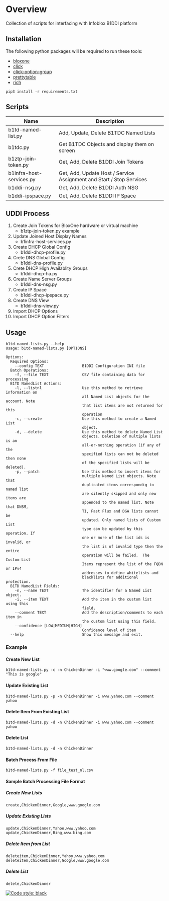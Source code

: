 # Overview
Collection of scripts for interfacing with Infoblox B1DDI platform

## Installation
The following python packages will be required to run these tools:
- [bloxone](https://github.com/ccmarris/python-bloxone)
- [click](https://click.palletsprojects.com/en/stable/)
- [click-option-group](https://click-option-group.readthedocs.io/en/latest/)
- [prettytable](https://github.com/prettytable/prettytable)
- [rich](https://github.com/Textualize/rich)
```
pip3 install -r requirements.txt
```

## Scripts
| Name | Description |
| ---- | ---- |
| b1td-named-list.py | Add, Update, Delete B1TDC Named Lists |
| b1tdc.py | Get B1TDC Objects and display them on screen |
| b1ztp-join-token.py | Get, Add, Delete B1DDI Join Tokens |
| b1infra-host-services.py | Get, Add, Update Host / Service Assignment and Start / Stop Services |
| b1ddi-nsg.py | Get, Add, Delete B1DDI Auth NSG |
| b1ddi-ipspace.py | Get, Add, Delete B1DDI IP Space |


## UDDI Process
1. Create Join Tokens for BloxOne hardware or virtual machine
    - b1ztp-join-token.py example
2. Update Joined Host Display Names
    - b1infra-host-services.py
3. Create DHCP Global Config
    - b1ddi-dhcp-profile.py
4. Crete DNS Global Config
    - b1ddi-dns-profile.py
5. Crete DHCP High Availablity Groups
    - b1ddi-dhcp-ha.py
6. Create Name Server Groups
    - b1ddi-dns-nsg.py
7. Create IP Space
    - b1ddi-dhcp-ipspace.py
8. Create DNS View
    - b1ddi-dns-view.py
9. Import DHCP Options
10. Import DHCP Option Filters

## Usage
```
b1td-named-lists.py --help
Usage: b1td-named-lists.py [OPTIONS]

Options:
  Required Options:
    --config TEXT                 B1DDI Configuration INI file
  Batch Operations:
    -f, --file TEXT               CSV file containing data for processing
  B1TD NamedList Actions:
    -l, --listnl                  Use this method to retrieve information on
                                  all Named List objects for the account. Note
                                  that list items are not returned for this
                                  operation
    -c, --create                  Use this method to create a Named List
                                  object.
    -d, --delete                  Use this method to delete Named List
                                  objects. Deletion of multiple lists is an
                                  all-or-nothing operation (if any of the
                                  specified lists can not be deleted then none
                                  of the specified lists will be deleted).
    -p, --patch                   Use this method to insert items for
                                  multiple Named List objects. Note that
                                  duplicated items correspondig to named list
                                  are silently skipped and only new items are
                                  appended to the named list. Note that DNSM,
                                  TI, Fast Flux and DGA lists cannot be
                                  updated. Only named lists of Custom List
                                  type can be updated by this operation. If
                                  one or more of the list ids is invalid, or
                                  the list is of invalid type then the entire
                                  operation will be failed.  The Custom List
                                  Items represent the list of the FQDN or IPv4
                                  addresses to define whitelists and
                                  blacklists for additional protection.
  B1TD NamedList Fields:
    -n, --name TEXT               The identifier for a Named List object.
    -i, --item TEXT               Add the item in the custom list using this
                                  field.
    --comment TEXT                Add the description/comments to each item in
                                  the custom list using this field.
    --confidence [LOW|MEDIUM|HIGH]
                                  Confidence level of item
  --help                          Show this message and exit.
```

### Example
#### Create New List
```
b1td-named-lists.py -c -n ChickenDinner -i "www.google.com" --comment "This is google"
```
#### Update Existing List
```
b1td-named-lists.py -p -n ChickenDinner -i www.yahoo.com --comment yahoo
```
#### Delete Item From Existing List
```
b1td-named-lists.py -d -n ChickenDinner -i www.yahoo.com --comment yahoo
```
#### Delete List
```
b1td-named-lists.py -d -n ChickenDinner
```
#### Batch Process From File
```
b1td-named-lists.py -f file_test_nl.csv
```

#### Sample Batch Processing File Format
##### Create New Lists
```
create,ChickenDinner,Google,www.google.com
```
##### Update Existing Lists
```
update,ChickenDinner,Yahoo,www.yahoo.com
update,ChickenDinner,Bing,www.bing.com
```
##### Delete Item from List
```
deleteitem,ChickenDinner,Yahoo,www.yahoo.com
deleteitem,ChickenDinner,Google,www.google.com
```
##### Delete List
```
delete,ChickenDinner
```


[![Code style: black](https://img.shields.io/badge/code%20style-black-000000.svg)](https://github.com/psf/black)
